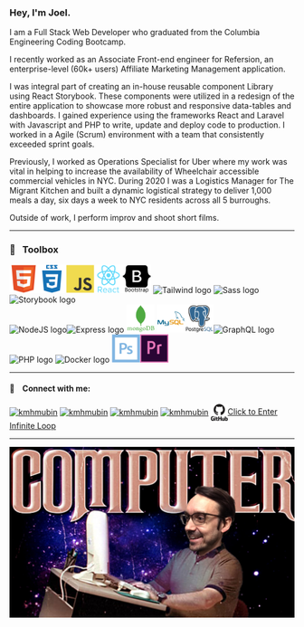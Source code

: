 ### Hey, I'm Joel.

I am a Full Stack Web Developer who graduated from the Columbia Engineering Coding Bootcamp. 

I recently worked as an Associate Front-end engineer for Refersion, an enterprise-level (60k+ users) Affiliate Marketing Management application. 

I was integral part of creating an in-house reusable component Library using React Storybook. These components were utilized in a redesign of the entire application to showcase more robust and responsive data-tables and dashboards.
I gained experience using the frameworks React and Laravel with Javascript and PHP to write, update and deploy code to production.
I worked in a Agile (Scrum) environment with a team that consistently exceeded sprint goals.

Previously, I worked as Operations Specialist for Uber where my work was vital in helping to increase the availability of Wheelchair accessible commercial vehicles in NYC. During 2020 I was a Logistics Manager for The Migrant Kitchen and built a dynamic logistical strategy to deliver 1,000 meals a day, six days a week to NYC residents across all 5 burroughs.

Outside of work, I perform improv and shoot short films. 
- - -
<h3>🧰 &ensp;Toolbox</h3>

<img src="https://github.com/devicons/devicon/raw/master/icons/html5/html5-original.svg" alt="HTML logo" width="50" height="50" /><img src="https://github.com/devicons/devicon/raw/master/icons/css3/css3-plain-wordmark.svg" alt="CSS logo" width="50" height="50" /><img src="https://raw.githubusercontent.com/devicons/devicon/c7d326b6009e60442abc35fa45706d6f30ee4c8e/icons/javascript/javascript-original.svg" alt="JavaScript logo" width="50" height="50" /><img src="https://raw.githubusercontent.com/devicons/devicon/c7d326b6009e60442abc35fa45706d6f30ee4c8e/icons/react/react-original-wordmark.svg" alt="React logo" width="50" height="50" /><img src="https://raw.githubusercontent.com/devicons/devicon/c7d326b6009e60442abc35fa45706d6f30ee4c8e/icons/bootstrap/bootstrap-plain-wordmark.svg" alt="Bootstrap logo" width="50" height="50" /> <img src="https://camo.githubusercontent.com/eab4e3fe8ddae86bac8e286b490019fa69a2f57daf01ffeb38d24b2bb32d7e1c/68747470733a2f2f63646e2e776f726c64766563746f726c6f676f2e636f6d2f6c6f676f732f7461696c77696e646373732e737667" alt="Tailwind logo" width="50" height="50" />
<img src="https://icongr.am/devicon/sass-original.svg?size=128&color=currentColor" alt="Sass logo" width="50" height="50" />
<img src="https://user-images.githubusercontent.com/18430599/38112659-491f9112-3368-11e8-8b65-1725f19a61fa.png" alt="Storybook logo" width="50" height="50" />
</br>
<img src="https://images.g2crowd.com/uploads/product/image/large_detail/large_detail_f0b606abb6d19089febc9faeeba5bc05/nodejs-development-services.png" alt="NodeJS logo" width="50" height="50" /><img src="https://pngimage.net/wp-content/uploads/2018/05/express-js-png-5.png" alt="Express logo" width="50" height="50" />        <img src="https://raw.githubusercontent.com/devicons/devicon/c7d326b6009e60442abc35fa45706d6f30ee4c8e/icons/mongodb/mongodb-plain-wordmark.svg" alt="MongoDB logo" width="50" height="50" />
<img src="https://raw.githubusercontent.com/devicons/devicon/c7d326b6009e60442abc35fa45706d6f30ee4c8e/icons/mysql/mysql-original-wordmark.svg" alt="MySQL logo" width="50" height="50" /><img src="https://raw.githubusercontent.com/devicons/devicon/c7d326b6009e60442abc35fa45706d6f30ee4c8e/icons/postgresql/postgresql-original-wordmark.svg" alt="PostgreSQL logo" width="50" height="50" /><img src="https://devicons.railway.app/i/graphql.svg" alt="GraphQL logo" width="50" height="50" />
<img src="https://icongr.am/devicon/php-original.svg?size=128&color=currentColor" alt="PHP logo" width="50" height="50" />
<img src="https://icongr.am/devicon/docker-original-wordmark.svg?size=128&color=currentColor" alt="Docker logo" width="50" height="50" /> <img src="https://raw.githubusercontent.com/devicons/devicon/c7d326b6009e60442abc35fa45706d6f30ee4c8e/icons/photoshop/photoshop-line.svg" alt="Photoshop logo" width="50" height="50" /><img src="https://raw.githubusercontent.com/devicons/devicon/c7d326b6009e60442abc35fa45706d6f30ee4c8e/icons/premierepro/premierepro-original.svg" alt="Premiere logo" width="50" height="50" />   
- - -  
<h4 align="left">🤝 &ensp; Connect with me:</h4>  
<p align="left">
<a href="https://www.linkedin.com/in/joel-straley-559aab97/" target="blank"><img align="center" src="https://github.com/kmhmubin/kmhmubin/blob/master/assets/linkedin.svg" alt="kmhmubin" height="30" width="30" /></a>
 <a href="https://twitter.com/joelstraley" target="blank"><img align="center" src="https://github.com/kmhmubin/kmhmubin/blob/master/assets/twitter.svg" alt="kmhmubin" height="30" width="30" /></a> 
<a href="facebook.com/joelStraley" target="blank"><img align="center" src="https://github.com/kmhmubin/kmhmubin/blob/master/assets/facebook.svg" alt="kmhmubin" height="30" width="30" /></a>  
<a href="https://www.instagram.com/joelstraleyunofficial/" target="blank"><img align="center" src="https://github.com/kmhmubin/kmhmubin/blob/master/assets/instagram.svg" alt="kmhmubin" height="30" width="30" /></a>  
<a href="https://github.com/Joelstraley/" target="blank"><img align="center" src="https://raw.githubusercontent.com/devicons/devicon/c7d326b6009e60442abc35fa45706d6f30ee4c8e/icons/github/github-original-wordmark.svg" alt="kmhmubin" height="30" width="30" />Click to Enter Infinite Loop</a>  
</p> 

- - -
![alt text](https://github.com/Joelstraley/joelstraley/blob/main/assets/joel-with-a-computer.jpg?raw=true)


<!-- Connect with me -->  
 

<!--
**Joelstraley/joelstraley** is a ✨ _special_ ✨ repository because its `README.md` (this file) appears on your GitHub profile.

Here are some ideas to get you started:

- 🔭 I’m currently working on ...
- 🌱 I’m currently learning ...
- 👯 I’m looking to collaborate on ...
- 🤔 I’m looking for help with ...
- 💬 Ask me about ...
- 📫 How to reach me: ...
- 😄 Pronouns: ...
- ⚡ Fun fact: ...
-->
